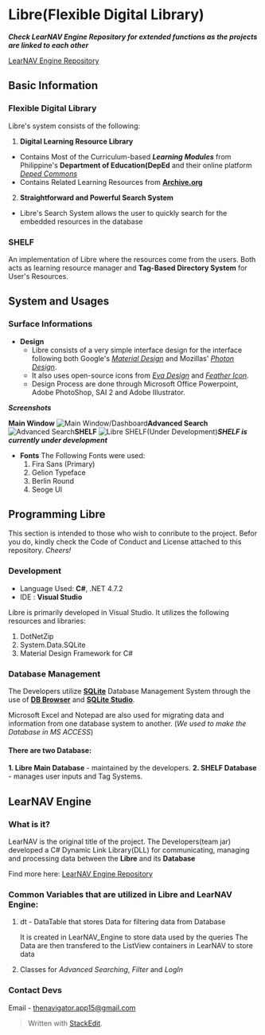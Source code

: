 # **Libre(Flexible Digital Library)**
***Check LearNAV Engine Repository for extended functions as the projects are linked to each other***

[LearNAV Engine Repository](https://github.com/the-navigator/LearNAV-Engine-MySQL)
## Basic Information
### Flexible Digital Library
Libre's system consists of the following:
1. **Digital Learning Resource Library**
- Contains Most of the Curriculum-based ***Learning Modules*** from Philippine's **Department of Education(DepEd** and their online platform [*Deped Commons*](commons.deped.gov.ph)
- Contains Related Learning Resources from [**Archive.org**](archive.org)

2. **Straightforward and Powerful Search System**
- Libre's Search System allows the user to quickly search for the embedded resources in the database
### **SHELF**
An implementation of Libre where the resources come from the users.  Both acts as learning  resource manager and **Tag-Based Directory System** for User's Resources. 
## System and Usages
###  Surface Informations
- **Design**
	- Libre consists of a very simple interface design for the interface following both Google's [*Material Design*](https://material.io) and Mozillas' [*Photon Design*](https://design.firefox.com).
	- It also uses open-source icons from [*Eva Design*](https://eva.design) and [*Feather Icon*](https://feathericons.com).
	- Design Process are done through Microsoft Office Powerpoint, Adobe PhotoShop, SAI 2 and Adobe Illustrator.
	
***Screenshots***

**Main Window**
![Main Window/Dashboard](https://i.postimg.cc/J41fm4sk/main.png)**Advanced Search**
![Advanced Search](https://i.postimg.cc/dV3gkHmQ/advance-search.png)**SHELF**
![Libre SHELF(Under Development)](https://i.postimg.cc/5NnZtdzk/shelf.png)***SHELF is currently under development***

- **Fonts**
	The Following Fonts were used:
	1. Fira Sans (Primary)
	2. Gelion Typeface
	3. Berlin Round
	4. Seoge UI
## Programming Libre
This section is intended to those who wish to conribute to the project. Befor you do, kindly check the Code of Conduct and License attached to this repository. *Cheers!*
### Development
- Language Used: **C#**, .NET 4.7.2
- IDE : **Visual Studio**

Libre is primarily developed in Visual Studio. It utilizes the following resources and libraries:
1. DotNetZip
2. System.Data.SQLite
3. Material Design Framework for C#
### Database Management
The Developers utilize [**SQLite**](https://sqlite.org) Database Management System through the use of [**DB Browser**](https://sqlitebrowser.org) and [**SQLite Studio**](https://github.com/pawelsalawa/sqlitestudio/tree/master/SQLiteStudio3/coreSQLiteStudio).

Microsoft Excel and Notepad are also used for migrating data and information from one database system to another. (*We used to make the Database in MS ACCESS*)

#### There are two Database:
**1. Libre Main Database** - maintained by the developers.
**2. SHELF Database** - manages user inputs and Tag Systems.

## LearNAV Engine
### What is it?
LearNAV is the original title of the project. The Developers(team jar) developed a C# Dynamic Link Library(DLL) for communicating, managing and processing data between the **Libre** and its **Database**

Find more here:
[LearNAV Engine Repository](https://github.com/the-navigator/LearNAV-Engine-MySQL)

### Common Variables that are utilized in Libre and LearNAV Engine:

1. dt - DataTable that stores Data for filtering data from Database

	  It is created in LearNAV_Engine to store data used by the queries
  The Data are then transfered to the ListView containers in LearNAV to store data

2. Classes for *Advanced Searching*, *Filter* and *LogIn*

### Contact Devs
Email - <thenavigator.app15@gmail.com>



> Written with [StackEdit](https://stackedit.io/).



